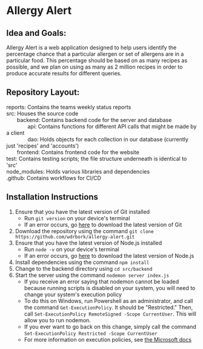# Allergy Alert

## Idea and Goals:
Allergy Alert is a web application designed to help users identify the percentage chance that a particular allergen or set of allergens are in a particular food. This percentage should be based on as many recipes as possible, and we plan on using as many as 2 million recipes in order to produce accurate results for different queries.

## Repository Layout:


reports: Contains the teams weekly status reports  
src: Houses the source code  
&emsp;&emsp;backend: Contains backend code for the server and database  
&emsp;&emsp;&emsp;&emsp;api: Contains functions for different API calls that might be made by a client  
&emsp;&emsp;&emsp;&emsp;dao: Holds objects for each collection in our database (currently just 'recipes' and 'accounts')  
&emsp;&emsp;frontend: Contains frontend code for the website  
test: Contains testing scripts; the file structure underneath is identical to 'src'  
node_modules: Holds various libraries and dependencies  
.github: Contains workflows for CI/CD

## Installation Instructions
1. Ensure that you have the latest version of Git installed
    - Run `git version` on your device's terminal
    - If an error occurs, go [here](https://git-scm.com/downloads) to download the latest version of Git
2. Download the repository using the command `git clone https://github.com/wdrbork/allergy-alert.git`
3. Ensure that you have the latest version of Node.js installed
    - Run `node -v` on your device's terminal
    - If an error occurs, go [here](https://nodejs.org/en/download) to download the latest version of Node.js
4. Install dependencies using the command `npm install`
5. Change to the backend directory using `cd src/backend`
6. Start the server using the command `nodemon server index.js`
    - If you receive an error saying that nodemon cannot be loaded because running scripts is disabled on your system, you will need to change your system's execution policy
    - To do this on Windows, run Powershell as an administrator, and call the command `Get-ExecutionPolicy`. It should be "Restricted." Then, call `Set-ExecutionPolicy RemoteSigned -Scope CurrentUser`. This will allow you to run nodemon.
    - If you ever want to go back on this change, simply call the command `Set-ExecutionPolicy Restricted -Scope CurrentUser`
    - For more information on execution policies, see [the Microsoft docs](https://learn.microsoft.com/en-us/powershell/module/microsoft.powershell.core/about/about_execution_policies?view=powershell-7.3) 